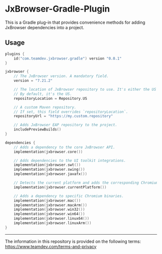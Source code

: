 # JxBrowser-Gradle-Plugin

This is a Gradle plug-in that provides convenience methods for adding JxBrowser dependencies into a project.

## Usage

```kotlin
plugins {
    id("com.teamdev.jxbrowser.gradle") version "0.0.1"
}

jxbrowser {
    // The JxBrowser version. A mandatory field.
    version = "7.21.2"

    // The location of JxBrowser repository to use. It's either the US or Europe.
    // By default, it's the US.
    repositoryLocation = Repository.US

    // A custom Maven repository. 
    // If set, this field overrides `repositoryLocation`.
    repositoryUrl = "https://my.custom.repository"

    // Adds JxBrowser EAP repository to the project.
    includePreviewBuilds()
}

dependencies {
    // Adds a dependency to the core JxBrowser API.
    implementation(jxbrowser.core())

    // Adds dependencies to the UI toolkit integrations.
    implementation(jxbrowser.swt())
    implementation(jxbrowser.swing())
    implementation(jxbrowser.javafx())

    // Detects the current platform and adds the corresponding Chromium binaries.
    implementation(jxbrowser.currentPlatform())

    // Adds a dependency to specific Chromium binaries.
    implementation(jxbrowser.mac())
    implementation(jxbrowser.macArm())
    implementation(jxbrowser.win32())
    implementation(jxbrowser.win64())
    implementation(jxbrowser.linux64())
    implementation(jxbrowser.linuxArm())
}
```

---

The information in this repository is provided on the following terms: https://www.teamdev.com/terms-and-privacy
